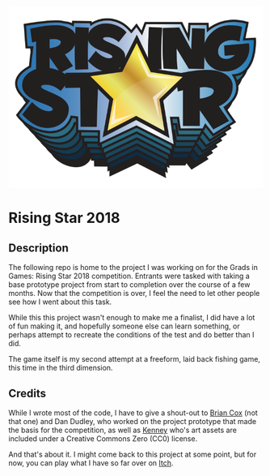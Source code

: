 ![Rising Star Logo](RSlogo-trans-750.png)
# Rising Star 2018

## Description
The following repo is home to the project I was working on for the Grads in
Games: Rising Star 2018 competition. Entrants were tasked with taking a base
prototype project from start to completion over the course of a few months. Now
that the competition is over, I feel the need to let other people see how I went
about this task.

While this this project wasn't enough to make me a finalist, I did have a lot of
fun making it, and hopefully someone else can learn something, or perhaps
attempt to recreate the conditions of the test and do better than I did.

The game itself is my second attempt at a freeform, laid back fishing game, this
time in the third dimension.

## Credits
While I wrote most of the code, I have to give a shout-out to
[Brian Cox](http://www.briancox.be) (not that one) and Dan Dudley, who worked on
the project prototype that made the basis for the competition, as well as
[Kenney](https://kenney.nl/) who's art assets are included under a Creative
Commons Zero (CC0) license.

And that's about it. I might come back to this project at some point, but for
now, you can play what I have so far over on
[Itch](https://seajay.itch.io/project-double-star).
